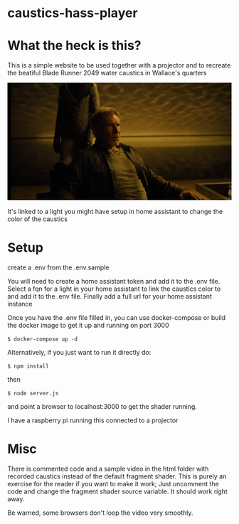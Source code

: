 caustics-hass-player
=====

# What the heck is this?

This is a simple website to be used together with a projector and to recreate the beatiful Blade Runner 2049 water caustics in Wallace's quarters

![Blade Runner 2049 Wallace's quarters' caustics](blade-runner-2049-caustics.png)

It's linked to a light you might have setup in home assistant to change the color of the caustics

# Setup

create a .env from the .env.sample

You will need to create a home assistant token and add it to the .env file. Select a fqn for a light in your home assistant to link the caustics color to and add it to the .env file. Finally add a full url for your home assistant instance

Once you have the .env file filled in, you can use docker-compose or build the docker image to get it up and running on port 3000

```
$ docker-compose up -d
```

Alternatively, if you just want to run it directly do:

```
$ npm install
```
then
```
$ node server.js
```

and point a browser to localhost:3000 to get the shader running. 

I have a raspberry pi running this connected to a projector

# Misc

There is commented code and a sample video in the html folder with recorded caustics instead of the default fragment shader. This is purely an exercise for the reader if you want to make it work; Just uncomment the code and change the fragment shader source variable. It should work right away. 

Be warned, some browsers don't loop the video very smoothly.


